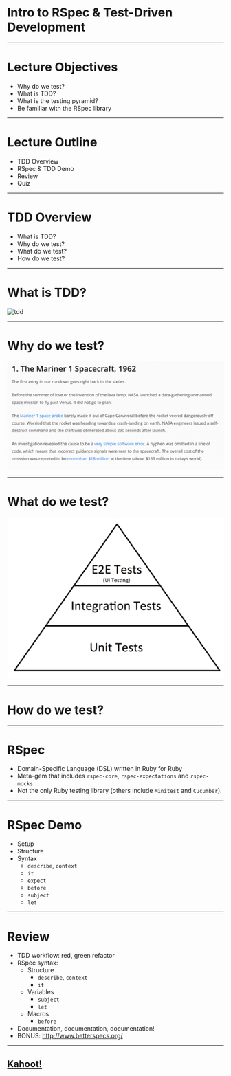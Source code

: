# Intro to RSpec & Test-Driven Development

---

# Lecture Objectives

+ Why do we test?
+ What is TDD?
+ What is the testing pyramid?
+ Be familiar with the RSpec library

---

# Lecture Outline
+ TDD Overview
+ RSpec & TDD Demo
+ Review
+ Quiz

---

# TDD Overview

+ What is TDD?
+ Why do we test?
+ What do we test?
+ How do we test?

---

# What is TDD?

![tdd](https://raw.githubusercontent.com/appacademy/worldwide-lecture-notes/master/ruby/w4d4-rspec/tdd.png?token=AQCB66KONEQTYSUH7JXSKA3BKNTPY)

---

# Why do we test?

![testing-failures](images/why_do_we_test.png)

---

# What do we test?

![testing-pyramid](images/testing_pyramid.png)

---

# How do we test?

---

# RSpec

+ Domain-Specific Language (DSL) written in Ruby for Ruby
+ Meta-gem that includes `rspec-core`, `rspec-expectations` and `rspec-mocks`
+ Not the only Ruby testing library (others include `Minitest` and `Cucumber`).

---

# RSpec Demo

+ Setup
+ Structure
+ Syntax
   + `describe`, `context`
   + `it`
   + `expect`
   + `before`
   + `subject`
   + `let`

---

# Review

+ TDD workflow: red, green refactor
+ RSpec syntax:
  + Structure
    + `describe`, `context`
    + `it`
  + Variables
    + `subject`
    + `let`
  + Macros
    + `before`
+ Documentation, documentation, documentation!
+ BONUS: http://www.betterspecs.org/

---
## [Kahoot!](https://create.kahoot.it/details/w4d4-rspec/c590ac48-6b83-43f1-a51f-91b9bd2ce699)

